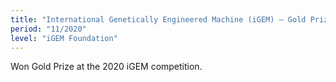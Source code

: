 ```yaml
---
title: "International Genetically Engineered Machine (iGEM) — Gold Prize"
period: "11/2020"
level: "iGEM Foundation"
---
```

Won Gold Prize at the 2020 iGEM competition.
